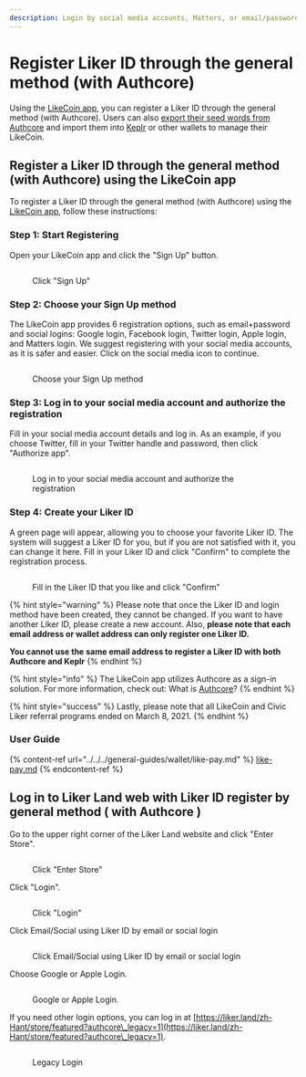 ```yaml
---
description: Login by social media accounts, Matters, or email/password
---
```


# Register Liker ID through the general method (with Authcore)

Using the [LikeCoin app](https://liker.land/getapp), you can register a Liker ID through the general method (with Authcore). Users can also [export their seed words from Authcore](../export-seed-words.md) and import them into [Keplr](../../../general-guides/wallet/keplr/) or other wallets to manage their LikeCoin.

## Register a Liker ID through the general method (with Authcore) using the LikeCoin app

To register a Liker ID through the general method (with Authcore) using the [LikeCoin app](../../liker-land/download.md), follow these instructions:

### Step 1: Start Registering

Open your LikeCoin app and click the "Sign Up" button.

<figure><img src="../../../.gitbook/assets/signup 01-en.png" alt=""><figcaption><p>Click "Sign Up"</p></figcaption></figure>

### **Step 2: Choose your Sign Up method**

The LikeCoin app provides 6 registration options, such as email+password and social logins: Google login, Facebook login, Twitter login, Apple login, and Matters login. We suggest registering with your social media accounts, as it is safer and easier. Click on the social media icon to continue.

<figure><img src="../../../.gitbook/assets/signup 02-en.png" alt=""><figcaption><p>Choose your Sign Up method</p></figcaption></figure>

### Step 3: Log in to your social media account and authorize the registration

Fill in your social media account details and log in. As an example, if you choose Twitter, fill in your Twitter handle and password, then click "Authorize app".

<figure><img src="../../../.gitbook/assets/signup 03-en.png" alt=""><figcaption><p>Log in to your social media account and authorize the registration</p></figcaption></figure>

### Step 4: Create your Liker ID

A green page will appear, allowing you to choose your favorite Liker ID. The system will suggest a Liker ID for you, but if you are not satisfied with it, you can change it here. Fill in your Liker ID and click "Confirm" to complete the registration process.

<figure><img src="../../../.gitbook/assets/signup 04-en.png" alt=""><figcaption><p>Fill in the Liker ID that you like and click "Confirm"</p></figcaption></figure>



{% hint style="warning" %}
Please note that once the Liker ID and login method have been created, they cannot be changed. If you want to have another Liker ID, please create a new account. Also, **please note that each email address or wallet address can only register one Liker ID.**

**You cannot use the same email address to register a Liker ID with both Authcore and Keplr**
{% endhint %}

{% hint style="info" %}
The LikeCoin app utilizes Authcore as a sign-in solution. For more information, check out: What is [Authcore](what-is-authcore.md)?
{% endhint %}

{% hint style="success" %}
Lastly, please note that all LikeCoin and Civic Liker referral programs ended on March 8, 2021.
{% endhint %}

### User Guide

{% content-ref url="../../../general-guides/wallet/like-pay.md" %}
[like-pay.md](../../../general-guides/wallet/like-pay.md)
{% endcontent-ref %}

## Log in to Liker Land web with Liker ID register by general method ( with Authcore )

Go to the upper right corner of the Liker Land website and click "Enter Store".

<figure><img src="../../../.gitbook/assets/Buy NFT Connect 1-en.png" alt=""><figcaption><p> Click "Enter Store"</p></figcaption></figure>

Click "Login".

<figure><img src="../../../.gitbook/assets/Buy NFT Connect 2-en.png" alt=""><figcaption><p>Click "Login"</p></figcaption></figure>

Click Email/Social using Liker ID by email or social login

<figure><img src="../../../.gitbook/assets/Authcore Login 1-en.png" alt=""><figcaption><p>Click Email/Social using Liker ID by email or social login</p></figcaption></figure>

Choose Google or Apple Login.

<figure><img src="../../../.gitbook/assets/Authcore Login 2-en.png" alt=""><figcaption><p>Google or Apple Login.</p></figcaption></figure>

If you need other login options, you can log in at [https://liker.land/zh-Hant/store/featured?authcore\_legacy=1](https://liker.land/zh-Hant/store/featured?authcore\_legacy=1).

<figure><img src="../../../.gitbook/assets/Authcore Login 3-en.png" alt=""><figcaption><p>Legacy Login</p></figcaption></figure>
